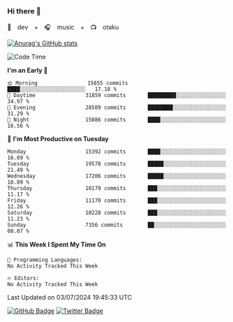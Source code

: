 ### Hi there 👋

🚀　dev　+　🎧　music　+　📺　otaku


[![Anurag's GitHub stats](https://github-readme-stats.vercel.app/api?username=koheitasaka&count_private=true&show_icons=true&theme=monokai)](https://github.com/koheitasaka/github-readme-stats)

<!--START_SECTION:waka-->
![Code Time](http://img.shields.io/badge/Code%20Time-1%2C161%20hrs%2023%20mins-blue)

**I'm an Early 🐤** 

```text
🌞 Morning                15655 commits       ████░░░░░░░░░░░░░░░░░░░░░   17.18 % 
🌆 Daytime                31859 commits       █████████░░░░░░░░░░░░░░░░   34.97 % 
🌃 Evening                28509 commits       ████████░░░░░░░░░░░░░░░░░   31.29 % 
🌙 Night                  15086 commits       ████░░░░░░░░░░░░░░░░░░░░░   16.56 % 
```
📅 **I'm Most Productive on Tuesday** 

```text
Monday                   15392 commits       ████░░░░░░░░░░░░░░░░░░░░░   16.89 % 
Tuesday                  19578 commits       █████░░░░░░░░░░░░░░░░░░░░   21.49 % 
Wednesday                17206 commits       █████░░░░░░░░░░░░░░░░░░░░   18.89 % 
Thursday                 10179 commits       ███░░░░░░░░░░░░░░░░░░░░░░   11.17 % 
Friday                   11170 commits       ███░░░░░░░░░░░░░░░░░░░░░░   12.26 % 
Saturday                 10228 commits       ███░░░░░░░░░░░░░░░░░░░░░░   11.23 % 
Sunday                   7356 commits        ██░░░░░░░░░░░░░░░░░░░░░░░   08.07 % 
```


📊 **This Week I Spent My Time On** 

```text
💬 Programming Languages: 
No Activity Tracked This Week

🔥 Editors: 
No Activity Tracked This Week
```


 Last Updated on 03/07/2024 19:45:33 UTC
<!--END_SECTION:waka-->

[![GitHub Badge](https://img.shields.io/badge/GitHub-100000?style=for-the-badge&logo=github&logoColor=white)](https://github.com/koheitasaka)
[![Twitter Badge](https://img.shields.io/badge/Twitter-1DA1F2?style=for-the-badge&logo=twitter&logoColor=white)](https://twitter.com/sleep_asleep_)
